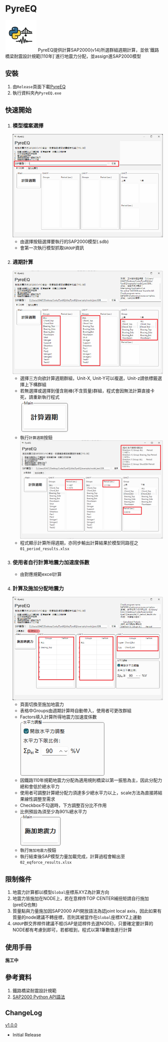 # PyreEQ
<img src="https://github.com/Chih0321/PyreEQ/blob/main/media/icon.png" width="20%">
PyreEQ提供計算SAP2000(v14)所選群組週期計算，並依`鐵路橋梁耐震設計規範[110年]`進行地震力分配，並assign進SAP2000模型

## 安裝
1. 由`Release`頁面下載[PyreEQ](https://github.com/Chih0321/PyreEQ/releases/tag/v1.0.0)
2. 執行資料夾內`PyreEQ.exe`

## 快速開始
1. ### 模型檔案選擇
    ![STEP1](https://github.com/Chih0321/PyreEQ/blob/main/media/s1.png)  
    - 由選擇按鈕選擇要執行的SAP2000模型(.sdb)  
    - 會第一次執行模型抓取`GROUP`資訊  
2. ### 週期計算  
    ![STEP2](https://github.com/Chih0321/PyreEQ/blob/main/media/s2.png)
    - 選擇三方向欲計算週期群組，Unit-X, Unit-Y可以複選，Unit-z請依標籤選擇上下構群組  
    - 若無選擇或選擇到僅含剛棒(不含質量)群組，程式會因無法計算直接卡死，請重新執行程式  
    ![STEP21](https://github.com/Chih0321/PyreEQ/blob/main/media/s21.png)  
    - 執行`計算週期`按鈕  
    ![STEP22](https://github.com/Chih0321/PyreEQ/blob/main/media/s22.png)  
    - 程式顯示計算所得週期，亦同步輸出計算結果於模型同路徑之`01_period_results.xlsx`  
3. ### 使用者自行計算地震力加速度係數
   - 由對應規範excel計算
4. ### 計算及施加分配地震力
   ![STEP3](https://github.com/Chih0321/PyreEQ/blob/main/media/s3.png)
    - 頁面切換至施加地震力
    - 表格中Groups由週期計算時自動帶入，使用者可更改群組
    - Factors填入計算所得地震力加速度係數   
![STEP31](https://github.com/Chih0321/PyreEQ/blob/main/media/s31.png)
    - 因鐵路110年規範地震力分配為適用規則橋梁以第一振態為主，因此分配力總和會低於總水平力
    - 使用者可調整計算總分配力須達多少總水平力以上，scale方法為直接將結果線性調整至需求
    - Checkbox不勾選時，下方調整百分比不作用
    - 比例預設為須至少為90%總水平力  
![STEP32](https://github.com/Chih0321/PyreEQ/blob/main/media/s32.png)
    - 執行`施加地震力`按鈕
    - 執行結束後SAP模型力量加載完成，計算過程會輸出至`02_eqforce_results.xlsx`   

## 限制條件
1. 地震力計算都以模型`Global`座標系XYZ為計算方向
2. 地震力皆施加在NODE上，若在意桿件TOP CENTER補扭矩請自行施加(preEQ也無)
3. 質量點與力量施加因SAP2000 API開放語法為認joint local axis，因此如果有質量的node建議不轉座標，否則其被當作在`Global`座標XYZ上運動
4. `GROUP`群交界桿件建議不框(SAP是認桿件去選NODE)，只要確定要計算的NODE都有考慮到即可，若都框到，程式以第1筆數值進行計算

## 使用手冊
**施工中**

## 參考資料
1. 鐵路橋梁耐震設計規範
2. [SAP2000 Python API語法](https://github.com/Junjun1guo/pythonInteractSAP2000/blob/main/pythonInterSAP2000.py#L8648)

## ChangeLog
[v1.0.0](https://github.com/Chih0321/PyreEQ/releases/tag/v1.0.0)
- Initial Release
